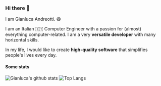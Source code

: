 ### Hi there 👋

I am Gianluca Andreotti. 😄

I am an Italian 🇮🇹 Computer Engineer with a passion for (almost) everything computer-related.
I am a very **versatile developer** with many horizontal skills.

In my life, I would like to create **high-quality software** that simplifies people's lives every day.

#### Some stats

![Gianluca's github stats](https://github-readme-stats.vercel.app/api?username=3rror&count_private=true&show_icons=true)
![Top Langs](https://github-readme-stats.vercel.app/api/top-langs/?username=3rror&layout=compact&langs_count=6)
